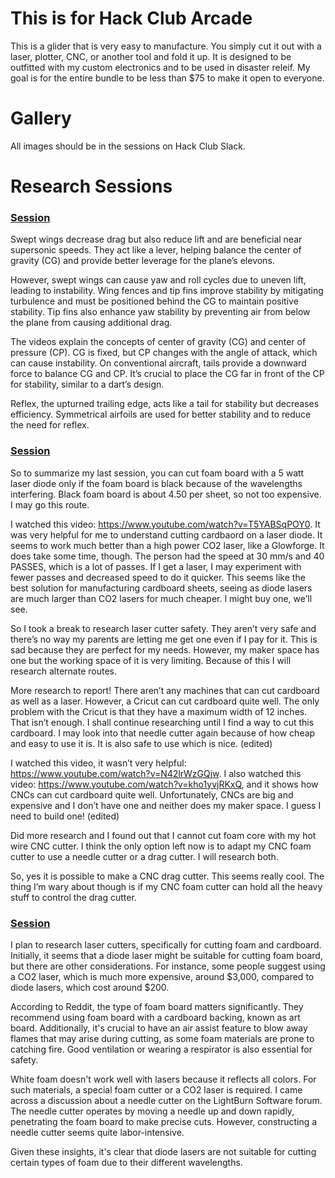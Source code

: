 # This is for Hack Club Arcade

This is a glider that is very easy to manufacture. You simply cut it out with a laser, plotter, CNC, or another tool and fold it up. It is designed to be outfitted with my custom electronics and to be used in disaster releif. My goal is for the entire bundle to be less than $75 to make it open to everyone. 

# Gallery

All images should be in the sessions on Hack Club Slack.

# Research Sessions

### [Session](https://hackclub.slack.com/archives/C06SBHMQU8G/p1719789537091729)

Swept wings decrease drag but also reduce lift and are beneficial near supersonic speeds. They act like a lever, helping balance the center of gravity (CG) and provide better leverage for the plane’s elevons.

However, swept wings can cause yaw and roll cycles due to uneven lift, leading to instability. Wing fences and tip fins improve stability by mitigating turbulence and must be positioned behind the CG to maintain positive stability. Tip fins also enhance yaw stability by preventing air from below the plane from causing additional drag.

The videos explain the concepts of center of gravity (CG) and center of pressure (CP). CG is fixed, but CP changes with the angle of attack, which can cause instability. On conventional aircraft, tails provide a downward force to balance CG and CP. It’s crucial to place the CG far in front of the CP for stability, similar to a dart’s design.

Reflex, the upturned trailing edge, acts like a tail for stability but decreases efficiency. Symmetrical airfoils are used for better stability and to reduce the need for reflex.

### [Session](https://hackclub.slack.com/archives/C06SBHMQU8G/p1719598218516089)

So to summarize my last session, you can cut foam board with a 5 watt laser diode only if the foam board is black because of the wavelengths interfering. Black foam board is about 4.50 per sheet, so not too expensive. I may go this route.

I watched this video: https://www.youtube.com/watch?v=T5YABSqPOY0. It was very helpful for me to understand cutting cardbaord on a laser diode. It seems to work much better than a high power CO2 laser, like a Glowforge. It does take some time, though. The person had the speed at 30 mm/s and 40 PASSES, which is a lot of passes. If I get a laser, I may experiment with fewer passes and decreased speed to do it quicker. This seems like the best solution for manufacturing cardboard sheets, seeing as diode lasers are much larger than CO2 lasers for much cheaper. I might buy one, we’ll see.

So I took a break to research laser cutter safety. They aren’t very safe and there’s no way my parents are letting me get one even if I pay for it. This is sad because they are perfect for my needs. However, my maker space has one but the working space of it is very limiting. Because of this I will research alternate routes.

More research to report! There aren’t any machines that can cut cardboard as well as a laser. However, a Cricut can cut cardboard quite well. The only problem with the Cricut is that they have a maximum width of 12 inches. That isn’t enough. I shall continue researching until I find a way to cut this cardboard. I may look into that needle cutter again because of how cheap and easy to use it is. It is also safe to use which is nice. (edited) 

I watched this video, it wasn’t very helpful: https://www.youtube.com/watch?v=N42lrWzGQjw. I also watched this video: https://www.youtube.com/watch?v=kho1yvjRKxQ, and it shows how CNCs can cut cardboard quite well. Unfortunately, CNCs are big and expensive and I don’t have one and neither does my maker space. I guess I need to build one! (edited) 

Did more research and I found out that I cannot cut foam core with my hot wire CNC cutter. I think the only option left now is to adapt my CNC foam cutter to use a needle cutter or a drag cutter. I will research both.

So, yes it is possible to make a CNC drag cutter. This seems really cool. The thing I’m wary about though is if my CNC foam cutter can hold all the heavy stuff to control the drag cutter.

### [Session](https://hackclub.slack.com/archives/C06SBHMQU8G/p1719593377357869)

I plan to research laser cutters, specifically for cutting foam and cardboard. Initially, it seems that a diode laser might be suitable for cutting foam board, but there are other considerations. For instance, some people suggest using a CO2 laser, which is much more expensive, around $3,000, compared to diode lasers, which cost around $200.

According to Reddit, the type of foam board matters significantly. They recommend using foam board with a cardboard backing, known as art board. Additionally, it's crucial to have an air assist feature to blow away flames that may arise during cutting, as some foam materials are prone to catching fire. Good ventilation or wearing a respirator is also essential for safety.

White foam doesn't work well with lasers because it reflects all colors. For such materials, a special foam cutter or a CO2 laser is required. I came across a discussion about a needle cutter on the LightBurn Software forum. The needle cutter operates by moving a needle up and down rapidly, penetrating the foam board to make precise cuts. However, constructing a needle cutter seems quite labor-intensive.

Given these insights, it's clear that diode lasers are not suitable for cutting certain types of foam due to their different wavelengths. 
